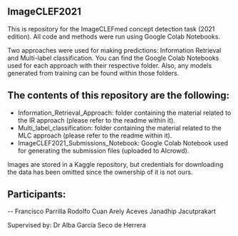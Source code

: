 ## ImageCLEF2021

This is repository for the ImageCLEFmed concept detection task (2021 edition). All code and methods were run using Google Colab Notebooks. 

Two approaches were used for making predictions: Information Retrieval and Multi-label classification. You can find the Google Colab Notebooks used for each approach with their respective folder. Also, any models generated from training can be found within those folders.

## The contents of this repository are the following:
- Information_Retrieval_Approach: folder containing the material related to the IR approach (please refer to the readme within it).
- Multi_label_classification: folder containing the material related to the MLC approach (please refer to the readme within it).
- ImageCLEF2021_Submissions_Notebook: Google Colab Notebook used for generating the submission files (uploaded to AIcrowd).

Images are stored in a Kaggle repository, but credentials for downloading the data has been omitted since the ownership of it is not ours.

## Participants:
--
Francisco Parrilla
Rodolfo Cuan
Arely Aceves
Janadhip Jacutprakart

Supervised by: Dr Alba García Seco de Herrera
